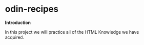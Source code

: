 # odin-recipes

<strong>Introduction</strong>

In this project we will practice all of the HTML
Knowledge we have acquired.